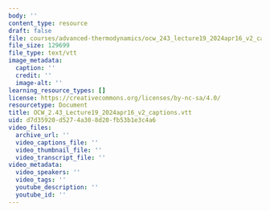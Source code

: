 ```yaml
---
body: ''
content_type: resource
draft: false
file: courses/advanced-thermodynamics/ocw_243_lecture19_2024apr16_v2_captions.vtt
file_size: 129699
file_type: text/vtt
image_metadata:
  caption: ''
  credit: ''
  image-alt: ''
learning_resource_types: []
license: https://creativecommons.org/licenses/by-nc-sa/4.0/
resourcetype: Document
title: OCW_2.43_Lecture19_2024apr16_v2_captions.vtt
uid: d7d35920-d527-4a30-8d20-fb53b1e3c4a6
video_files:
  archive_url: ''
  video_captions_file: ''
  video_thumbnail_file: ''
  video_transcript_file: ''
video_metadata:
  video_speakers: ''
  video_tags: ''
  youtube_description: ''
  youtube_id: ''
---
```

